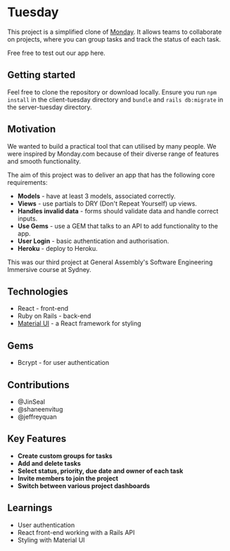 # Tuesday

This project is a simplified clone of [Monday](https://monday.com/). It allows teams to collaborate on projects, where you can group tasks and track the status of each task.

Free free to test out our app here.

## Getting started

Feel free to clone the repository or download locally. Ensure you run `npm install` in the client-tuesday directory and `bundle` and `rails db:migrate` in the server-tuesday directory.

## Motivation

We wanted to build a practical tool that can utilised by many people. We were inspired by Monday.com because of their diverse range of features and smooth functionality.

The aim of this project was to deliver an app that has the following core requirements:
* **Models** - have at least 3 models, associated correctly.
* **Views** - use partials to DRY (Don't Repeat Yourself) up views.
* **Handles invalid data** - forms should validate data and handle correct inputs.
* **Use Gems** - use a GEM that talks to an API to add functionality to the app.
* **User Login** - basic authentication and authorisation.
* **Heroku** - deploy to Heroku.

This was our third project at General Assembly's Software Engineering Immersive course at Sydney.

## Technologies

* React - front-end
* Ruby on Rails - back-end
* [Material UI](https://material-ui.com/) - a React framework for styling

## Gems

* Bcrypt - for user authentication


## Contributions

* @JinSeal
* @shaneenvitug
* @jeffreyquan

## Key Features

* **Create custom groups for tasks**
* **Add and delete tasks**
* **Select status, priority, due date and owner of each task**
* **Invite members to join the project**
* **Switch between various project dashboards**

## Learnings

* User authentication
* React front-end working with a Rails API
* Styling with Material UI
